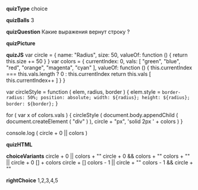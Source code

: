 ____quizType____
choice

____quizBalls____
3

____quizQuestion____
Какие выражения вернут строку ?

____quizPicture____


____quizJS____
var circle = {
    name: "Radius",
    size: 50,
    valueOf: function () {
        return this.size += 50
    }
}
var colors = {
    currentIndex: 0,
    vals: [ "green", "blue", "red", "orange", "magenta", "cyan" ],
    valueOf: function () {
        this.currentIndex === this.vals.length ? 0 : this.currentIndex
        return this.vals [ this.currentIndex++ ]
    }
}

var circleStyle = function ( elem, radius, border ) {
    elem.style = `
        border-radius: 50%;
        position: absolute;
        width: ${radius};
        height: ${radius};
        border: ${border};
    `
}

for ( var x of colors.vals ) {
    circleStyle (
        document.body.appendChild (
            document.createElement ( "div" )
        ),
        circle + "px",
        'solid 2px ' + colors
    )
}

console.log ( circle + 0 || colors )

____quizHTML____



____choiceVariants____
circle + 0 || colors + ""
circle + 0 && colors + ""
colors + "" || circle + 0
[] + colors
circle + []
colors - 1 || circle + ""
colors - 1 && circle + ""

____rightChoice____
1,2,3,4,5
